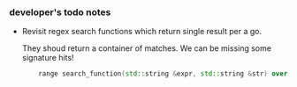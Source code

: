 ### developer's todo notes

- Revisit regex search functions which return single result per a go. 

    They shoud return a container of matches. We can be missing some signature hits!
    
    ```c++
        range search_function(std::string &expr, std::string &str) override 
    ```
